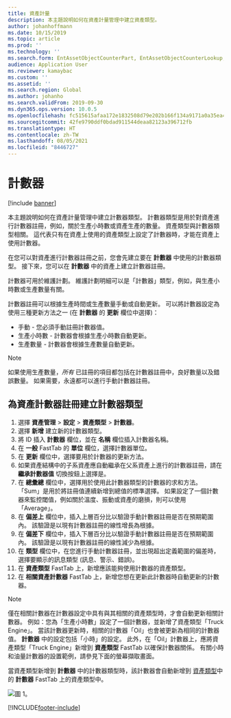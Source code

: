```yaml
---
title: 資產計量
description: 本主題說明如何在資產計量管理中建立資產類型。
author: johanhoffmann
ms.date: 10/15/2019
ms.topic: article
ms.prod: ''
ms.technology: ''
ms.search.form: EntAssetObjectCounterPart, EntAssetObjectCounterLookup, EntAssetCounterType, EntAssetObjectCounterTotals
audience: Application User
ms.reviewer: kamaybac
ms.custom: ''
ms.assetid: ''
ms.search.region: Global
ms.author: johanho
ms.search.validFrom: 2019-09-30
ms.dyn365.ops.version: 10.0.5
ms.openlocfilehash: fc515615afaa172e1832508d79e202b166f134a9171a0a35ea4f372f9d19b7e2
ms.sourcegitcommit: 42fe9790ddf0bdad911544deaa82123a396712fb
ms.translationtype: HT
ms.contentlocale: zh-TW
ms.lasthandoff: 08/05/2021
ms.locfileid: "8446727"
---
```

# <a name="counters"></a>計數器

[!include [banner](../../includes/banner.md)]

本主題說明如何在資產計量管理中建立計數器類型。 計數器類型是用於對資產進行計數器註冊，例如，關於生產小時數或資產生產的數量。 資產類型與計數器類型相關。 這代表只有在資產上使用的資產類型上設定了計數器時，才能在資產上使用計數器。

在您可以對資產進行計數器註冊之前，您會先建立要在 **計數器** 中使用的計數器類型。 接下來，您可以在 **計數器** 中的資產上建立計數器註冊。 

計數器可用於維護計劃。 維護計劃明細可以是「計數器」類型，例如，與生產小時數或生產數量有關。 

計數器註冊可以根據生產時間或生產數量手動或自動更新。 可以將計數器設定為使用三種更新方法之一 (在 **計數器** 的 **更新** 欄位中選擇)：
  
- 手動 - 您必須手動註冊計數器值。  
- 生產小時數 - 計數器會根據生產小時數自動更新。  
- 生產數量 - 計數器會根據生產數量自動更新。  

>[!NOTE]
>如果使用生產數量，*所有* 已註冊的項目都包括在計數器註冊中，良好數量以及錯誤數量。 如果需要，永遠都可以進行手動計數器註冊。

## <a name="create-counter-types-for-asset-counter-registrations"></a>為資產計數器註冊建立計數器類型

1. 選擇 **資產管理** > **設定** > **資產類型** > **計數器**。
2. 選擇 **新增** 建立新的計數器類型。
3. 將 ID 插入 **計數器** 欄位，並在 **名稱** 欄位插入計數器名稱。
4. 在 **一般** FastTab 的 **單位** 欄位，選擇計數器單位。
5. 在 **更新** 欄位中，選擇要用於計數器的更新方法。
6. 如果資產結構中的子系資產應自動繼承在父系資產上進行的計數器註冊，請在 **繼承計數器值** 切換按鈕上選擇是。
7. 在 **總彙總** 欄位中，選擇用於使用此計數器類型的計數器的求和方法。 「Sum」是用於將註冊值連續新增到總值的標準選擇。 如果設定了一個計數器來監控閾值，例如關於溫度、振動或資產的磨損，則可以使用「Average」。 
8. 在 **偏差上** 欄位中，插入上層百分比以驗證手動計數器註冊是否在預期範圍內。 該驗證是以現有計數器註冊的線性增長為根據。
9. 在 **偏差下** 欄位中，插入下層百分比以驗證手動計數器註冊是否在預期範圍內。 該驗證是以現有計數器註冊的線性減少為根據。
10. 在 **類型** 欄位中，在您進行手動計數器註冊，並出現超出定義範圍的偏差時，選擇要顯示的訊息類型 (訊息、警示、錯誤)。
11. 在 **資產類型** FastTab 上，新增應該能夠使用計數器的資產類型。
12. 在 **相關資產計數器** FastTab 上，新增您想在更新此計數器時自動更新的計數器。


>[!NOTE]
>僅在相關計數器在計數器設定中具有與其相關的資產類型時，才會自動更新相關計數器。 例如：您為「生產小時數」設定了一個計數器，並新增了資產類型「Truck Engine」。 當該計數器更新時，相關的計數器「Oil」也會被更新為相同的計數器值。 **計數器** 中的設定包括「小時」的設定。 此外，在「Oil」計數器上，應將資產類型「Truck Engine」新增到 **資產類型** FastTab 以確保計數器關係。 有關小時和油量計數器的設置範例，請參見下面的螢幕擷取畫面。

當資產類型新增到 **計數器** 中的計數器類型時，該計數器會自動新增到 [資產類型](../setup-for-objects/object-types.md)中的 **計數器** FastTab 上的資產類型中。

![圖 1。](media/071-setup-for-objects.png)



[!INCLUDE[footer-include](../../../includes/footer-banner.md)]